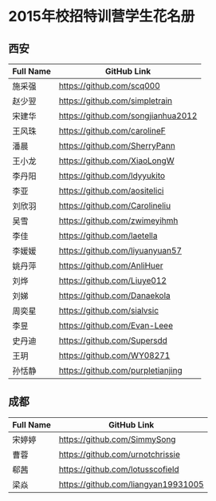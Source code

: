 # 2015年校招特训营学生花名册

## 西安

Full Name | GitHub Link
--------- | -----------
施采强 | https://github.com/scq000
赵少翌 | https://github.com/simpletrain
宋建华 | https://github.com/songjianhua2012
王风珠 | https://github.com/carolineF
潘晨 | https://github.com/SherryPann
王小龙 | https://github.com/XiaoLongW
李丹阳 | https://github.com/ldyyukito
李亚 | https://github.com/aositelici
刘欣羽 | https://github.com/Carolineliu
吴雪 | https://github.com/zwimeyihmh
李佳 | https://github.com/laetella
李媛媛 | https://github.com/liyuanyuan57
姚丹萍 | https://github.com/AnliHuer
刘烨 | https://github.com/Liuye012
刘娣 | https://github.com/Danaekola
周奕星 | https://github.com/sialvsic
李昱 | https://github.com/Evan-Leee
史丹迪 | https://github.com/Supersdd
王玥 | https://github.com/WY08271
孙恬静 | https://github.com/purpletianjing

## 成都

Full Name | GitHub Link
--------- | -----------
宋婷婷 | https://github.com/SimmySong
曹蓉 | https://github.com/urnotchrissie
郗茜 | https://github.com/lotusscofield
梁焱 | https://github.com/liangyan19931005
